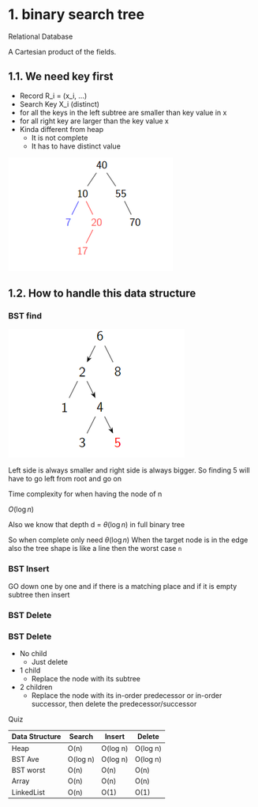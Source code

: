 # 1. binary search tree

Relational Database

A Cartesian product of the fields.

## 1.1. We need key first

- Record R_i = (x_i, ...)
- Search Key X_i (distinct)
- for all the keys in the left subtree are smaller than key value in x
- for all right key are larger than the key value x
- Kinda different from heap
  - It is not complete
  - It has to have distinct value

![alt text](images/2.png)

## 1.2. How to handle this data structure

### BST find

![alt text](images/3.png)

Left side is always smaller and right side is always bigger. So finding 5 will have to go left from root and go on

Time complexity for when having the node of n

$O(\log n)$

Also we know that depth d = $\theta(\log n)$ in full binary tree

So when complete only need $\theta(\log n)$
When the target node is in the edge also the tree shape is like a line then the worst case `n`

### BST Insert

GO down one by one and if there is a matching place and if it is empty subtree then insert

### BST Delete

### BST Delete

- No child
  - Just delete
- 1 child
  - Replace the node with its subtree
- 2 children
  - Replace the node with its in-order predecessor or in-order successor, then delete the predecessor/successor

Quiz

| Data Structure | Search   | Insert   | Delete   |
| -------------- | -------- | -------- | -------- |
| Heap           | O(n)     | O(log n) | O(log n) |
| BST Ave        | O(log n) | O(log n) | O(log n) |
| BST worst      | O(n)     | O(n)     | O(n)     |
| Array          | O(n)     | O(n)     | O(n)     |
| LinkedList     | O(n)     | O(1)     | O(1)     |
